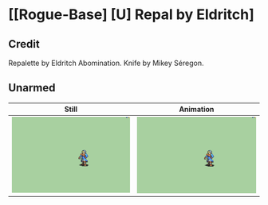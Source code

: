 # [\[Rogue-Base\] \[U\] Repal by Eldritch]

## Credit

Repalette by Eldritch Abomination.
Knife by Mikey Séregon.
	
## Unarmed

| Still | Animation |
| :---: | :-------: |
| ![Unarmed still](./Unarmed_000.png) | ![Unarmed animation](./Unarmed.gif) |
